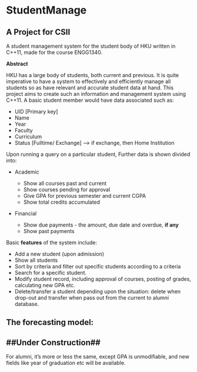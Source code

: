 # StudentManage
## A Project for CSII

A student management system for the student body of HKU written in C++11, made for the course ENGG1340.

**Abstract**

HKU has a large body of students, both current and previous. It is quite imperative to have a system to effectively and efficiently manage all students so as have relevant and accurate student data at hand. This project aims to create such an information and management system using C++11. A basic student member would have data associated such as:
- UID [Primary key]
- Name
- Year
- Faculty
- Curriculum
- Status [Fulltime/ Exchange] --> if exchange, then Home Institution

Upon running a query on a particular student, Further data is shown divided into:
- Academic
  - Show all courses past and current
  - Show courses pending for approval
  - Give GPA for previous semester and current CGPA
  - Show total credits accumulated

- Financial
  - Show due payments - the amount, due date and overdue, **if any**
  - Show past payments

Basic **features** of the system include:
- Add a new student (upon admission)
- Show all students
- Sort by criteria and filter out specific students according to a criteria
- Search for a specific student.
- Modify student record, including approval of courses, posting of grades, calculating new GPA etc.
- Delete/transfer a student depending upon the situation: delete when drop-out and transfer when pass out from the current to alumni database.

The forecasting model:
-------------------------------------------------
##Under Construction##
-------------------------------------------------

For alumni, it’s more or less the same, except GPA is unmodifiable, and new fields like year of graduation etc will be available.
